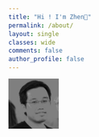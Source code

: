 ```yaml
---
title: "Hi ! I'm Zhen🔹"
permalink: /about/
layout: single
classes: wide
comments: false
author_profile: false
---
```

<img src="/assets/images/profile.png" width="100">
